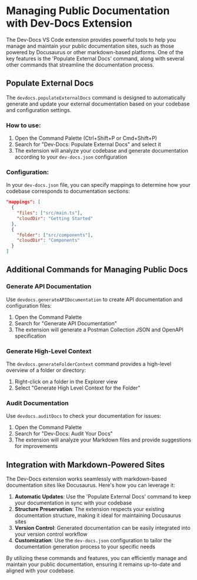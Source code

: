 

  # Managing Public Documentation with Dev-Docs Extension

The Dev-Docs VS Code extension provides powerful tools to help you manage and maintain your public documentation sites, such as those powered by Docusaurus or other markdown-based platforms. One of the key features is the 'Populate External Docs' command, along with several other commands that streamline the documentation process.

## Populate External Docs

The `devdocs.populateExternalDocs` command is designed to automatically generate and update your external documentation based on your codebase and configuration settings.

### How to use:

1. Open the Command Palette (Ctrl+Shift+P or Cmd+Shift+P)
2. Search for "Dev-Docs: Populate External Docs" and select it
3. The extension will analyze your codebase and generate documentation according to your `dev-docs.json` configuration

### Configuration:

In your `dev-docs.json` file, you can specify mappings to determine how your codebase corresponds to documentation sections:

```json
"mappings": [
  {
    "files": ["src/main.ts"],
    "cloudDir": "Getting Started"
  },
  {
    "folder": ["src/components"],
    "cloudDir": "Components"
  }
]
```

## Additional Commands for Managing Public Docs

### Generate API Documentation

Use `devdocs.generateAPIDocumentation` to create API documentation and configuration files:

1. Open the Command Palette
2. Search for "Generate API Documentation"
3. The extension will generate a Postman Collection JSON and OpenAPI specification

### Generate High-Level Context

The `devdocs.generateFolderContext` command provides a high-level overview of a folder or directory:

1. Right-click on a folder in the Explorer view
2. Select "Generate High Level Context for the Folder"

### Audit Documentation

Use `devdocs.auditDocs` to check your documentation for issues:

1. Open the Command Palette
2. Search for "Dev-Docs: Audit Your Docs"
3. The extension will analyze your Markdown files and provide suggestions for improvements

## Integration with Markdown-Powered Sites

The Dev-Docs extension works seamlessly with markdown-based documentation sites like Docusaurus. Here's how you can leverage it:

1. **Automatic Updates**: Use the 'Populate External Docs' command to keep your documentation in sync with your codebase
2. **Structure Preservation**: The extension respects your existing documentation structure, making it ideal for maintaining Docusaurus sites
3. **Version Control**: Generated documentation can be easily integrated into your version control workflow
4. **Customization**: Use the `dev-docs.json` configuration to tailor the documentation generation process to your specific needs

By utilizing these commands and features, you can efficiently manage and maintain your public documentation, ensuring it remains up-to-date and aligned with your codebase.

  